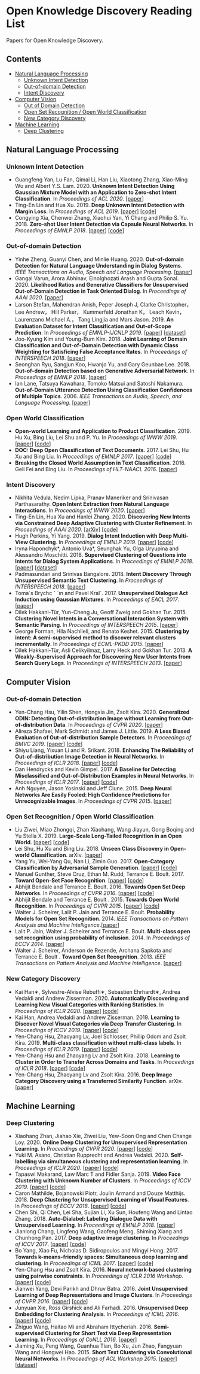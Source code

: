 # Open Knowledge Discovery Reading List
Papers for Open Knowledge Discovery.
## Contents
* [Natural Language Processing](#Natural_Language_Processing)
    * [Unknown Intent Detection](#Intent_Detection)
    * [Out-of-domain Detection](#Out-of-domain_Detection)
    * [Intent Discovery](#Intent_Discovery)
 * [Computer Vision](#Computer_Vision)
    * [Out of Domain Detection](#Out_of_Domain_Detection)
    * [Open Set Recognition / Open World Classification](#Open_Set_Recognition)
    * [New Category Discovery](#New_Category_Discovery)
* [Machine Learning](#ML)
    * [Deep Clustering](#Deep_Clustering) 
<!-- * [Multimodality](#Multimodality)
    * [Dialogue System](#Dialogue_System)  -->
    
<h2 id="Natural_Language_Processing">Natural Language Processing</h2> 

<h3 id="Unknown_Intent_Detection">Unknown Intent Detection</h3> 

* Guangfeng Yan, Lu Fan, Qimai Li, Han Liu, Xiaotong Zhang, Xiao-Ming Wu and Albert Y.S. Lam. 2020. **Unknown Intent Detection Using Gaussian Mixture Model with an Application to Zero-shot Intent Classification**. In *Proceedings of ACL 2020*. [[paper](https://www.aclweb.org/anthology/2020.acl-main.99.pdf)]
* Ting-En Lin and Hua Xu. 2019. **Deep Unknown Intent Detection with Margin Loss**. In *Proceedings of ACL 2019*. [[paper](https://www.aclweb.org/anthology/P19-1548.pdf)] [[code](https://github.com/thuiar/DeepUnkID)]
* Congying Xia, Chenwei Zhang, Xiaohui Yan, Yi Chang and Philip S. Yu. 2018. **Zero-shot User Intent Detection via Capsule Neural Networks**. In *Proceedings of EMNLP 2018*. [[paper](https://www.aclweb.org/anthology/D18-1348.pdf)] [[code](https://github.com/congyingxia/ZeroShotCapsule)]

<h3 id="Out-of-domain_Detection">Out-of-domain Detection</h3> 

* Yinhe Zheng, Guanyi Chen, and Minlie Huang. 2020. **Out-of-domain Detection for Natural Language Understanding in Dialog Systems**. *IEEE Transactions on Audio, Speech and Language Processing*. [[paper](https://ieeexplore.ieee.org/document/9052492)]
* Gangal Varun, Arora Abhinav, Einolghozati Arash and Gupta Sonal. 2020. **Likelihood Ratios and Generative Classifiers for Unsupervised Out-of-Domain Detection in Task Oriented Dialog**. In *Proceedings of AAAI 2020*. [[paper](https://ojs.aaai.org/index.php/AAAI/article/view/6280)]
* Larson Stefan, Mahendran Anish, Peper Joseph J, Clarke Christopher， Lee Andrew， Hill Parker， Kummerfeld Jonathan K， Leach Kevin， Laurenzano Michael A.， Tang Lingjia  and Mars Jason. 2019. **An Evaluation Dataset for Intent Classification and Out-of-Scope Prediction**. In *Proceedings of EMNLP-IJCNLP 2019*. [[paper](https://www.aclweb.org/anthology/D19-1131.pdf)] [[dataset](https://github.com/clinc/oos-eval)]
* Joo-Kyung Kim and Young-Bum Kim. 2018. **Joint Learning of Domain Classification and Out-of-Domain Detection with Dynamic Class Weighting for Satisficing False Acceptance Rates**.  In *Proceedings of INTERSPEECH 2018*. [[paper](https://arxiv.org/pdf/1807.00072.pdf)]
* Seonghan Ryu, Sangjun Koo, Hwanjo Yu, and Gary Geunbae Lee. 2018. **Out-of-domain Detection based on Generative Adversarial Network**.  In *Proceedings of EMNLP 2018*. [[paper](https://www.aclweb.org/anthology/D18-1077.pdf)] 
* Ian Lane, Tatsuya Kawahara, Tomoko Matsui and Satoshi Nakamura. **Out-of-Domain Utterance Detection Using Classification Confidences of Multiple Topics**. 2006. *IEEE Transactions on Audio, Speech, and Language Processing*. [[paper](https://ieeexplore.ieee.org/document/4032779)]

<h3 id="Open_World_Classification">Open World Classification</h3> 

* **Open-world Learning and Application to Product Classification**. 2019. Hu Xu, Bing Liu, Lei Shu and P. Yu. In *Proceedings of WWW 2019*. [[paper](https://arxiv.org/abs/1809.06004)] [[code](https://github.com/howardhsu/Meta-Open-World-Learning)]
* **DOC: Deep Open Classification of Text Documents**. 2017. Lei Shu, Hu Xu and Bing Liu. In *Proceedings of EMNLP 2017*. [[paper](https://www.aclweb.org/anthology/D17-1314.pdf)] [[code](https://github.com/leishu02/EMNLP2017_DOC)]
* **Breaking the Closed World Assumption in Text Classification**. 2016. Geli Fei and Bing Liu. In *Proceedings of HLT-NAACL 2016*. [[paper](https://www.aclweb.org/anthology/N16-1061.pdf)] 

<h3 id="Intent_Discovery">Intent Discovery</h3> 

* Nikhita Vedula, Nedim Lipka, Pranav Maneriker and Srinivasan Parthasarathy. **Open Intent Extraction from Natural Language Interactions**.  In *Proceedings of WWW 2020*. [[paper](https://dl.acm.org/doi/pdf/10.1145/3366423.3380268)]  
* Ting-En Lin, Hua Xu and Hanlei Zhang. 2020. **Discovering New Intents via Constrained Deep Adaptive Clustering with Cluster Refinement**.  In *Proceedings of AAAI 2020*. [[arXiv](https://arxiv.org/pdf/1911.08891.pdf)] [[code](https://github.com/thuiar/CDAC-plus)]
* Hugh Perkins, Yi Yang. 2019. **Dialog Intent Induction with Deep Multi-View Clustering**.  In *Proceedings of EMNLP 2019*. [[paper](https://www.aclweb.org/anthology/D19-1413.pdf)] [[code](https://github.com/asappresearch/dialog-intent-induction)]
* Iryna Haponchyk*, Antonio Uva*, Seunghak Yu, Olga Uryupina and Alessandro Moschitti. 2018. **Supervised Clustering of Questions into Intents for Dialog System Applications**. In *Proceedings of EMNLP 2018*. [[paper](https://www.aclweb.org/anthology/D18-1254.pdf)] [[dataset](https://ikernels-portal.disi.unitn.it/repository/intent-qa/)]
* Padmasundari and Srinivas Bangalore. 2018. **Intent Discovery Through Unsupervised Semantic Text Clustering**. In *Proceedings of INTERSPEECH 2018*. [[paper](https://www.isca-speech.org/archive/Interspeech_2018/pdfs/2436.pdf)]
* Toma´s Brychc ˇ ´ın and Pavel Kral´. 2017. **Unsupervised Dialogue Act Induction using Gaussian Mixtures**.  In *Proceedings of EACL 2017*. [[paper](https://www.aclweb.org/anthology/E17-2078.pdf)] 
* Dilek Hakkani-Tür, Yun-Cheng Ju, Geoff Zweig and Gokhan Tur. 2015. **Clustering Novel Intents in a Conversational Interaction System with Semantic Parsing**. In *Proceedings of INTERSPEECH 2015*. [[paper](https://www.isca-speech.org/archive/interspeech_2015/papers/i15_1854.pdf)]
* George Forman, Hila Nachlieli, and Renato Keshet. 2015. **Clustering by intent: A semi-supervised method to discover relevant clusters incrementally**.  In *Proceedings of ECML-PKDD 2015*. [[paper](https://link.springer.com/chapter/10.1007/978-3-319-23461-8_2)]
* Dilek Hakkani-Tür, Asli Celikyilmaz, Larry Heck and Gokhan Tur. 2013.  **A Weakly-Supervised Approach for Discovering New User Intents from Search Query Logs**. In *Proceedings of INTERSPEECH 2013*. [[paper](https://www.isca-speech.org/archive/archive_papers/interspeech_2013/i13_3780.pdf)]

<h2 id="Computer_Vision">Computer Vision</h2> 

<h3 id="Out_of_Domain_Detection">Out-of-domain Detection</h3> 

* Yen-Chang Hsu, Yilin Shen, Hongxia Jin, Zsolt Kira. 2020. **Generalized ODIN: Detecting Out-of-distribution Image without Learning from Out-of-distribution Data**.  In *Proceedings of CVPR 2020*. [[paper](https://openaccess.thecvf.com/content_CVPR_2020/papers/Hsu_Generalized_ODIN_Detecting_Out-of-Distribution_Image_Without_Learning_From_Out-of-Distribution_Data_CVPR_2020_paper.pdf)] 
* Alireza Shafaei, Mark Schmidt and  James J. Little. 2019. **A Less Biased Evaluation of Out-of-distribution Sample Detectors**. In *Proceedings of BMVC 2019*. [[paper](https://bmvc2019.org/wp-content/uploads/papers/0333-paper.pdf)] [[code](https://github.com/ashafaei/OD-test)]
* Shiyu Liang, Yixuan Li and R. Srikant. 2018. **Enhancing The Reliability of Out-of-distribution Image Detection in Neural Networks**. In *Proceedings of ICLR 2018*. [[paper](https://openreview.net/pdf?id=H1VGkIxRZ)] [[code](https://github.com/facebookresearch/odin)]
* Dan Hendrycks and Kevin Gimpel. 2017. **A Baseline for Detecting Misclassified and Out-of-Distribution Examples in Neural Networks**. In *Proceedings of ICLR 2017*. [[paper](https://arxiv.org/pdf/1610.02136.pdf)] [[code](https://github.com/facebookresearch/odin)]
* Anh Nguyen, Jason Yosinski and Jeff Clune. 2015. **Deep Neural Networks Are Easily Fooled: High Confidence Predictions for Unrecognizable Images**. In *Proceedings of CVPR 2015*. [[paper](https://www.cv-foundation.org/openaccess/content_cvpr_2015/papers/Nguyen_Deep_Neural_Networks_2015_CVPR_paper.pdf)]


<h3 id="Open_Set_Recognition">Open Set Recognition / Open World Classification</h3> 

* Liu Ziwei, Miao Zhongqi, Zhan Xiaohang, Wang Jiayun, Gong Boqing and Yu Stella X. 2019. **Large-Scale Long-Tailed Recognition in an Open World**. [[paper](https://openaccess.thecvf.com/content_CVPR_2019/papers/Liu_Large-Scale_Long-Tailed_Recognition_in_an_Open_World_CVPR_2019_paper.pdf)] [[code](https://github.com/zhmiao/OpenLongTailRecognition-OLTR)]
* Lei Shu, Hu Xu and Bing Liu. 2018. **Unseen Class Discovery in Open-world Classification**. arXiv. [[paper](https://arxiv.org/pdf/1801.05609.pdf)] 
* Yang Yu, Wei-Yang Qu, Nan Li, Zimin Guo. 2017.  **Open-Category Classification by Adversarial Sample Generation**. [[paper](https://arxiv.org/abs/1705.08722)] [[code](https://github.com/eyounx/ASG)]
* Manuel Gunther, Steve Cruz, Ethan M. Rudd, Terrance E. Boult. 2017.  **Toward Open-Set Face Recognition**. [[paper](https://openaccess.thecvf.com/content_cvpr_2017_workshops/w6/papers/Gunther_Toward_Open-Set_Face_CVPR_2017_paper.pdf)] [[code](https://github.com/abhijitbendale/OSDN)]
* Abhijit Bendale and Terrance E. Boult. 2016. **Towards Open Set Deep Networks**. In *Proceedings of CVPR 2016*. [[paper](https://openaccess.thecvf.com/content_cvpr_2016/papers/Bendale_Towards_Open_Set_CVPR_2016_paper.pdf)] [[code](https://github.com/abhijitbendale/OSDN)]
* Abhijit Bendale and Terrance E. Boult . 2015. **Towards Open World Recognition**. In *Proceedings of CVPR 2015*. [[paper](https://openaccess.thecvf.com/content_cvpr_2015/papers/Bendale_Towards_Open_World_2015_CVPR_paper.pdf)] [[code](https://github.com/abhijitbendale/OWR)]
* Walter J. Scheirer, Lalit P. Jain and Terrance E. Boult. **Probability Models for Open Set Recognition**. 2014. *IEEE Transactions on Pattern Analysis and Machine Intelligence*.[[paper](https://ieeexplore.ieee.org/abstract/document/6809169)] 
* Lalit P. Jain, Walter J. Scheirer and Terrance E. Boult. **Multi-class open set recognition using probability of inclusion**. 2014. In *Proceedings of ECCV 2014*. [[paper](https://link.springer.com/chapter/10.1007/978-3-319-10578-9_26)]
* Walter J. Scheirer, Anderson de Rezende, Archana Sapkota and Terrance E. Boult . **Toward Open Set Recognition**. 2013. *IEEE Transactions on Pattern Analysis and Machine Intelligence*. [[paper](https://ieeexplore.ieee.org/abstract/document/6365193)] 

<h3 id="New_Category_Discovery">New Category Discovery</h3> 

* Kai Han∗, Sylvestre-Alvise Rebuffi∗, Sebastien Ehrhardt∗, Andrea Vedaldi and Andrew Zisserman. 2020. **Automatically Discovering and Learning New Visual Categories with Ranking Statistics**. In *Proceedings of ICLR 2020*. [[paper](https://openreview.net/pdf?id=BJl2_nVFPB)] [[code](https://github.com/k-han/AutoNovel)]
* Kai Han, Andrea Vedaldi and Andrew Zisserman. 2019. **Learning to Discover Novel Visual Categories via Deep Transfer Clustering**. In *Proceedings of ICCV 2019*. [[paper](https://www.robots.ox.ac.uk/~vgg/research/DTC/files/iccv2019_DTC.pdf)] [[code](https://github.com/k-han/DTC)]
* Yen-Chang Hsu, Zhaoyang Lv, Joel Schlosser, Phillip Odom and Zsolt Kira. 2019. **Multi-class classification without multi-class labels**. In *Proceedings of ICLR 2019*. [[paper](https://openreview.net/pdf?id=SJzR2iRcK7)] [[code](https://github.com/GT-RIPL/L2C)]
* Yen-Chang Hsu and Zhaoyang Lv and Zsolt Kira. 2018. **Learning to Cluster in Order to Transfer Across Domains and Tasks**.  In *Proceedings of ICLR 2018*. [[paper](https://openreview.net/pdf?id=ByRWCqvT-)] [[code](https://github.com/GT-RIPL/L2C)]
* Yen-Chang Hsu, Zhaoyang Lv and Zsolt Kira. 2016. **Deep Image Category Discovery using a Transferred Similarity Function**. arXiv. [[paper](https://arxiv.org/pdf/1612.01253.pdf)] 


<h2 id="ML">Machine Learning</h2> 

<h3 id="Deep_Clustering">Deep Clustering</h3> 

* Xiaohang Zhan, Jiahao Xie, Ziwei Liu, Yew-Soon Ong and Chen Change Loy. 2020. **Online Deep Clustering for Unsupervised Representation Learning**.  In *Proceedings of CVPR 2020*. [[paper](https://openaccess.thecvf.com/content_CVPR_2020/papers/Zhan_Online_Deep_Clustering_for_Unsupervised_Representation_Learning_CVPR_2020_paper.pdf)] [[code](https://github.com/open-mmlab/OpenSelfSup)]
* Yuki M. Asano, Christian Rupprecht and Andrea Vedaldi. 2020. **Self-labelling via simultaneous clustering and representation learning**. In *Proceedings of ICLR 2020*. [[paper](https://openreview.net/pdf?id=Hyx-jyBFPr)] [[code](https://github.com/yukimasano/self-label)]
* Tapaswi Makarand, Law Marc T and Fidler Sanja. 2019. **Video Face Clustering with Unknown Number of Clusters**. In *Proceedings of ICCV 2019*. [[paper](https://openaccess.thecvf.com/content_ICCV_2019/papers/Tapaswi_Video_Face_Clustering_With_Unknown_Number_of_Clusters_ICCV_2019_paper.pdf)] [[code](https://github.com/makarandtapaswi/BallClustering_ICCV2019)]
* Caron Mathilde, Bojanowski Piotr, Joulin Armand and Douze Matthijs. 2018. **Deep Clustering for Unsupervised Learning of Visual Features**. In *Proceedings of ECCV 2018*. [[paper](https://arxiv.org/pdf/1807.05520.pdf)] [[code](https://github.com/facebookresearch/deepcluster)]
* Chen Shi, Qi Chen, Lei Sha, Sujian Li, Xu Sun, Houfeng Wang and Lintao Zhang. 2018. **Auto-Dialabel: Labeling Dialogue Data with Unsupervised Learning**.  In *Proceedings of EMNLP 2018*. [[paper](https://www.aclweb.org/anthology/D18-1072.pdf)]
* Jianlong Chang, Lingfeng Wang, Gaofeng Meng, Shiming Xiang and Chunhong Pan. 2017. **Deep adaptive image clustering**.  In *Proceedings of ICCV 2017*. [[paper](https://openaccess.thecvf.com/content_ICCV_2017/papers/Chang_Deep_Adaptive_Image_ICCV_2017_paper.pdf)] [[code](https://github.com/vector-1127/DAC)]
* Bo Yang, Xiao Fu, Nicholas D. Sidiropoulos and Mingyi Hong. 2017. **Towards k-means-friendly spaces: Simultaneous deep learning and clustering**.  In *Proceedings of ICML 2017*. [[paper](https://dl.acm.org/doi/10.5555/3305890.3306080)] [[code](https://github.com/boyangumn/DCN)]
* Yen-Chang Hsu and Zsolt Kira. 2016. **Neural network-based clustering using pairwise constraints**. In *Proceedings of ICLR 2016 Workshop*. [[paper](https://arxiv.org/pdf/1511.06321.pdf)] [[code](https://github.com/GT-RIPL/L2C)]
* Jianwei Yang, Devi Parikh and Dhruv Batra. 2016. **Joint Unsupervised Learning of Deep Representations and Image Clusters**. In *Proceedings of CVPR 2016*. [[paper](https://www.cv-foundation.org/openaccess/content_cvpr_2016/papers/Yang_Joint_Unsupervised_Learning_CVPR_2016_paper.pdf)] [[code](https://github.com/jwyang/JULE.torch)]
* Junyuan Xie, Ross Girshick and Ali Farhadi. 2016. **Unsupervised Deep Embedding for Clustering Analysis**.  In *Proceedings of ICML 2016*. [[paper](https://dl.acm.org/doi/10.5555/3045390.3045442)] [[code](https://github.com/piiswrong/dec)]
* Zhiguo Wang, Haitao Mi and Abraham Ittycheriah. 2016. **Semi-supervised Clustering for Short Text via Deep Representation Learning**.  In *Proceedings of CoNLL 2016*. [[paper](https://www.aclweb.org/anthology/K16-1004.pdf)]
* Jiaming Xu, Peng Wang, Guanhua Tian, Bo Xu, Jun Zhao, Fangyuan Wang and Hongwei Hao. 2015. **Short Text Clustering via Convolutional Neural Networks**.  In *Proceedings of ACL Workshop 2015*. [[paper](https://www.aclweb.org/anthology/W15-1509.pdf)] [[dataset](https://github.com/jacoxu/StackOverflow)]

<!-- <h2 id="Multimodality">Multimodality</h2> 

<h3 id="Dialogue_System">Dialogue System</h3> 

* Amrita Saha, Mitesh M. Khapra and Karthik Sankaranarayanan. 2018. **Towards Building Large Scale Multimodal Domain-Aware Conversation Systems**.  In *Proceedings of AAAI 2018*. [[arXiv](https://arxiv.org/abs/1704.00200)] [[code](https://github.com/lipiji/dialogue-hred-vhred)] -->
